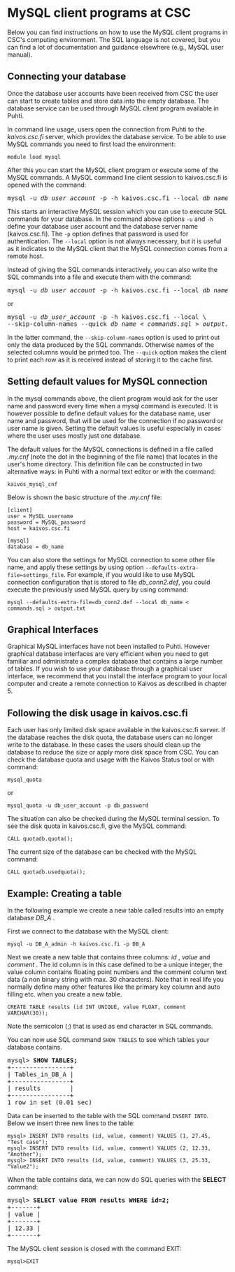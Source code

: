 # MySQL client programs at CSC

Below you can find instructions on how to use the MySQL client programs in CSC's computing environment. The SQL language is not covered, but you can find a lot of documentation and guidance elsewhere (e.g., MySQL user manual).

## Connecting your database

Once the database user accounts have been received from CSC the user can start to create tables and store data into the empty database. The database service can be used through MySQL client program available in Puhti.

In command line usage, users open the connection from Puhti to the _kaivos.csc.fi_ server, which provides the database service. To be able to use MySQL commands you need to first load the environment:

```text
module load mysql
```

After this you can start the MySQL client program or execute some of the MySQL commands. A MySQL command line client session to kaivos.csc.fi is opened with the command:

<pre>
mysql -u <i>db_user_account</i> -p -h kaivos.csc.fi --local <i>db_name</i>
</pre>

This starts an interactive MySQL session which you can use to execute SQL commands for your database. In the command above options `-u` and `-h` define your database user account and the database server name (kaivos.csc.fi). The `-p` option defines that password is used for authentication. The `--local` option is not always necessary, but it is useful as it indicates to the MySQL client that the MySQL connection comes from a remote host.

Instead of giving the SQL commands interactively, you can also write the SQL commands into a file and execute them with the command:

<pre>mysql -u <i>db_user_account</i> -p -h kaivos.csc.fi --local <i>db_name</i> < <i>commands.sql</i> > <i>output.txt</i></pre>

or
<pre>mysql -u <i>db_user_account</i> -p -h kaivos.csc.fi --local \
--skip-column-names --quick <i>db_name</i> < <i>commands.sql</i> > <i>output.txt</i></pre>

In the latter command, the `--skip-column-names` option is used to print out only the data produced by the SQL commands. Otherwise names of the selected columns would be printed too. The `--quick` option makes the client to print each row as it is received instead of storing it to the cache first.

## Setting default values for MySQL connection

In the mysql commands above, the client program would ask for the user name and password every time when a mysql command is executed. It is however possible to define default values for the database name, user name and password, that will be used for the connection if no password or user name is given. Setting the default values is useful especially in cases where the user uses mostly just one database.

The default values for the MySQL connections is defined in a file called _.my.cnf_ (note the dot in the beginning of the file name) that locates in the user's home directory. This definition file can be constructed in two alternative ways: in Puhti with a normal text editor or with the command:

```text
kaivos_mysql_cnf
```
Below is shown the basic structure of the _.my.cnf_ file:
```text
[client]
user = MySQL_username
password = MySQL_password
host = kaivos.csc.fi

[mysql]
database = db_name
```
You can also store the settings for MySQL connection to some other file name, and apply these settings by using option `--defaults-extra-file=settings_file`. For example, if you would like to use MySQL connection configuration that is stored to file _db_conn2.def_, you could execute the previously used MySQL query by using command:
```text
mysql --defaults-extra-file=db_conn2.def --local db_name < commands.sql > output.txt
```

 
## Graphical Interfaces

Graphical MySQL interfaces have not been installed to Puhti. However graphical database interfaces are very efficient when you need to get familiar and administrate a complex database that contains a large number of tables. If you wish to use your database through a graphical user interface, we recommend that you install the interface program to your local computer and create a remote connection to Kaivos as described in chapter 5.

 
## Following the disk usage in kaivos.csc.fi

Each user has only limited disk space available in the kaivos.csc.fi server. If the database reaches the disk quota, the database users can no longer write to the database. In these cases the users should clean up the database to reduce the size or apply more disk space from CSC. You can check the database quota and usage with the Kaivos Status tool or with command:
```text
mysql_quota
```
or
```text
mysql_quota -u db_user_account -p db_password
```

The situation can also be checked during the MySQL terminal session. To see the disk quota in kaivos.csc.fi, give the MySQL command:
```text
CALL quotadb.quota();
```
The current size of the database can be checked with the MySQL command:
```text
CALL quotadb.usedquota();
```

## Example: Creating a table

In the following example we create a new table called results into an empty database _DB_A_ .

First we connect to the database with the MySQL client:

```text
mysql -u DB_A_admin -h kaivos.csc.fi -p DB_A
```

Next we create a new table that contains three columns: _id_ , _value_ and _comment_ . The id column is in this case defined to be a unique integer, the value column contains floating point numbers and the comment column text data (a non binary string with max. 30 characters). Note that in real life you normally define many other features like the primary key column and auto filling etc. when you create a new table.
```text
CREATE TABLE results (id INT UNIQUE, value FLOAT, comment VARCHAR(30));
```
Note the semicolon (;) that is used as end character in SQL commands.

You can now use SQL command `SHOW TABLES` to see which tables your database contains.
<pre>
mysql> <b>SHOW TABLES;</b>
+----------------+
| Tables_in_DB_A |
+----------------+
| results        |
+----------------+
1 row in set (0.01 sec)
</pre>
Data can be inserted to the table with the SQL command `INSERT INTO`. Below we insert three new lines to the table:
```text
mysql> INSERT INTO results (id, value, comment) VALUES (1, 27.45, "Test case");
mysql> INSERT INTO results (id, value, comment) VALUES (2, 12.33, "Another");
mysql> INSERT INTO results (id, value, comment) VALUES (3, 25.33, "Value2");
```
When the table contains data, we can now do SQL queries with the **SELECT** command:
<pre>mysql> <b>SELECT value FROM results WHERE id=2;</b>
+-------+
| value |
+-------+
| 12.33 |
+-------+
</pre>

The MySQL client session is closed with the command EXIT:
```text
mysql>EXIT
```

